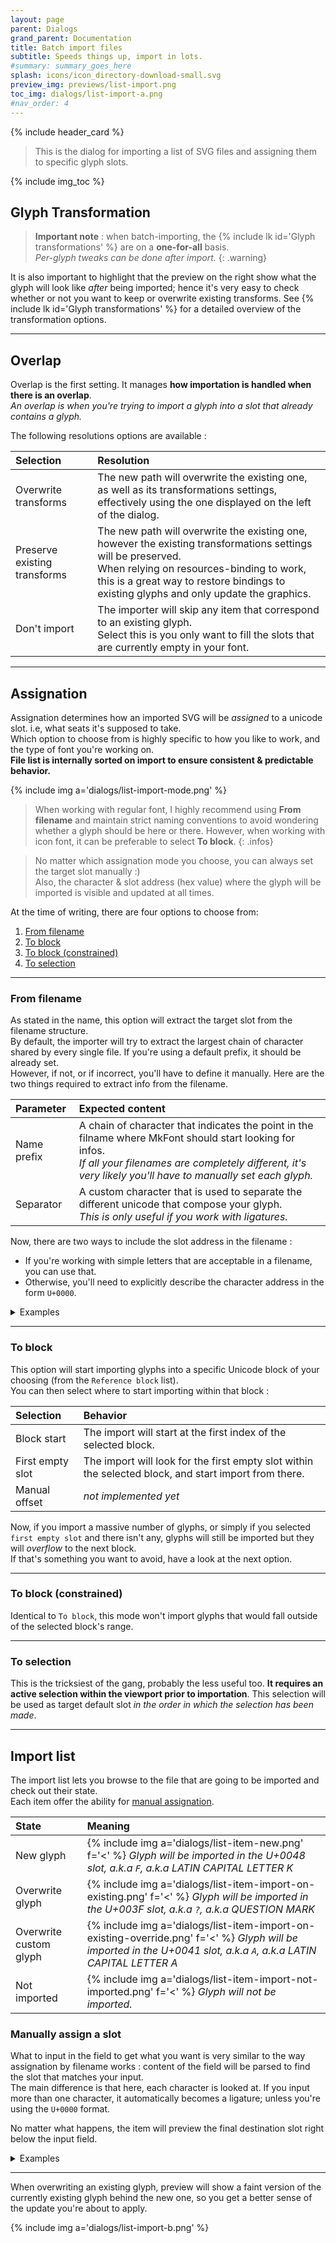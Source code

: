 ```yaml
---
layout: page
parent: Dialogs
grand_parent: Documentation
title: Batch import files
subtitle: Speeds things up, import in lots.
#summary: summary_goes_here
splash: icons/icon_directory-download-small.svg
preview_img: previews/list-import.png
toc_img: dialogs/list-import-a.png
#nav_order: 4
---
```


{% include header_card %}

>This is the dialog for importing a list of SVG files and assigning them to specific glyph slots.

{% include img_toc %}

## Glyph Transformation

>**Important note** : when batch-importing, the {% include lk id='Glyph transformations' %} are on a **one-for-all** basis.  
>*Per-glyph tweaks can be done after import.*
{: .warning}

It is also important to highlight that the preview on the right show what the glyph will look like *after* being imported; hence it's very easy to check whether or not you want to keep or overwrite existing transforms. See {% include lk id='Glyph transformations' %} for a detailed overview of the transformation options.

---

## Overlap 

Overlap is the first setting. It manages **how importation is handled when there is an overlap**.  
*An overlap is when you're trying to import a glyph into a slot that already contains a glyph.*

The following resolutions options are available :

| Selection       | Resolution          |
|:-------------|:------------------|
| Overwrite transforms | The new path will overwrite the existing one, as well as its transformations settings, effectively using the one displayed on the left of the dialog. |
| Preserve existing transforms | The new path will overwrite the existing one, however the existing transformations settings will be preserved.<br>When relying on resources-binding to work, this is a great way to restore bindings to existing glyphs and only update the graphics. |
| Don't import | The importer will skip any item that correspond to an existing glyph.<br>Select this is you only want to fill the slots that are currently empty in your font. |

---

## Assignation

Assignation determines how an imported SVG will be *assigned* to a unicode slot. i.e, what seats it's supposed to take.  
Which option to choose from is highly specific to how you like to work, and the type of font you're working on.  
**File list is internally sorted on import to ensure consistent & predictable behavior.**  

{% include img a='dialogs/list-import-mode.png' %}

>When working with regular font, I highly recommend using **From filename** and maintain strict naming conventions to avoid wondering whether a glyph should be here or there.
>However, when working with icon font, it can be preferable to select **To block**.
{: .infos}

>No matter which assignation mode you choose, you can always set the target slot manually :)  
>Also, the character & slot address (hex value) where the glyph will be imported is visible and updated at all times.

At the time of writing, there are four options to choose from:
1. [From filename](#from-filname)
2. [To block](#to-block)
3. [To block (constrained)](#to-block-constrained)
4. [To selection](#to-selection)

---

### From filename
As stated in the name, this option will extract the target slot from the filename structure.  
By default, the importer will try to extract the largest chain of character shared by every single file. If you're using a default prefix, it should be already set.  
However, if not, or if incorrect, you'll have to define it manually. Here are the two things required to extract info from the filename.

| Parameter       | Expected content          |
|:-------------|:------------------|
| Name prefix | A chain of character that indicates the point in the filname where MkFont should start looking for infos.<br>*If all your filenames are completely different, it's very likely you'll have to manually set each glyph.* |
| Separator | A custom character that is used to separate the different unicode that compose your glyph.<br>*This is only useful if you work with ligatures.* |

Now, there are two ways to include the slot address in the filename :
- If you're working with simple letters that are acceptable in a filename, you can use that.
- Otherwise, you'll need to explicitly describe the character address in the form `U+0000`.

<details markdown="1">
<summary>Examples</summary>


Name Prefix : `char`  
Separator : `_`  

| Filename       | Character/Addresses found          | Slot |
|:-------------|:------------------|:------------------|
|`foo-char_A.svg` | `A` |`A` (LATIN CAPITAL LETTER A)|
|`bar-char_U+0041.svg` | `U+0041` | `A` (LATIN CAPITAL LETTER A)  |
|`poet-char_A_U+0041.svg` | `A`, `U+0041` | `AA` (custom ligature)  |
|`char_U+0041_U+0041.svg` | `U+0041`,  `U+0041` | `AA` (custom ligature)  |
|`nay-char_0.svg` | `0` | `0` (DIGIT ZERO)  |
|`nay-char_test.svg` | `t`, `e`, `s`, `t` | `test` (custom ligature)  |

...And so on.
*Everything before `char` will be ignored, and everything after is extracted at each '_'*  

>The `U+0000` can be added to your clipboard from multiple places in the app. Look for {% include btn ico="text-unicode" %}.
{: .infos}

</details>

---

### To block
This option will start importing glyphs into a specific Unicode block of your choosing (from the `Reference block` list).  
You can then select where to start importing within that block :

| Selection       | Behavior          |
|:-------------|:------------------|
| Block start | The import will start at the first index of the selected block. |
| First empty slot | The import will look for the first empty slot within the selected block, and start import from there. |
| Manual offset | *not implemented yet* |

Now, if you import a massive number of glyphs, or simply if you selected `first empty slot` and there isn't any, glyphs will still be imported but they will *overflow* to the next block.  
If that's something you want to avoid, have a look at the next option.

---

### To block (constrained)
Identical to `To block`, this mode won't import glyphs that would fall outside of the selected block's range.

---

### To selection

This is the tricksiest of the gang, probably the less useful too.
**It requires an active selection within the viewport prior to importation**. This selection will be used as target default slot *in the order in which the selection has been made*.  

---

## Import list

The import list lets you browse to the file that are going to be imported and check out their state.  
Each item offer the ability for [manual assignation](#manually-assign-a-slot).  

| State       | Meaning          |
|:-------------|:------------------|
|  New glyph |{% include img a='dialogs/list-item-new.png' f='<' %} *Glyph will be imported in the U+0048 slot, a.k.a `F`, a.k.a LATIN CAPITAL LETTER K* |
|  Overwrite glyph |{% include img a='dialogs/list-item-import-on-existing.png' f='<' %} *Glyph will be imported in the U+003F slot, a.k.a `?`, a.k.a QUESTION MARK*|
|  Overwrite custom glyph |{% include img a='dialogs/list-item-import-on-existing-override.png' f='<' %} *Glyph will be imported in the U+0041 slot, a.k.a `A`, a.k.a LATIN CAPITAL LETTER A* |
|  Not imported |{% include img a='dialogs/list-item-import-not-imported.png' f='<' %} *Glyph will not be imported.* |

### Manually assign a slot

What to input in the field to get what you want is very similar to the way assignation by filename works : content of the field will be parsed to find the slot that matches your input.  
The main difference is that here, each character is looked at. If you input more than one character, it automatically becomes a ligature; unless you're using the `U+0000` format.  

No matter what happens, the item will preview the final destination slot right below the input field.

<details markdown="1">
<summary>Examples</summary>

| Input       | Character/Addresses found          | Slot |
|:-------------|:------------------|:------------------|
|`A` | `A` |`A` (LATIN CAPITAL LETTER A)|
|`U+0041` | `U+0041` | `A` (LATIN CAPITAL LETTER A)  |
|`AU+0041` | `A`, `U+0041` | `AA` (custom ligature)  |
|`U+0041U+0041` | `U+0041`,  `U+0041` | `AA` (custom ligature)  |
|`0` | `0` | `0` (DIGIT ZERO)  |
|`test` | `t`, `e`, `s`, `t` | `test` (custom ligature)  |

...And so on.

</details>

---

When overwriting an existing glyph, preview will show a faint version of the currently existing glyph behind the new one, so you get a better sense of the update you're about to apply.

{% include img a='dialogs/list-import-b.png' %}